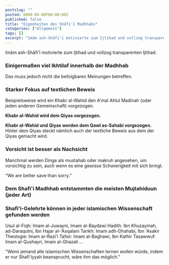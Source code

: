 ```yaml
---
postslug: ""
posted: 0000-00-00T00:00:00Z
published: false
title: "Eigenheiten des Shāfi'ī Madhhabs"
categories: ["Allgemein"]
tags: []
excerpt: "Imām ash-Shāfi'ī motivierte zum Ijtihad und vollzog transparenten Ijtihad.Das muss jedoch nicht die..."
---
```


Imām ash-Shāfi'ī motivierte zum Ijtihad und vollzog transparenten Ijtihad.

### Einigermaßen viel Ikhtilaf innerhalb der Madhhab

Das muss jedoch nicht die befolgbaren Meinungen betreffen.

### Starker Fokus auf textlichen Beweis

Beispielsweise wird ein Khabr al-Wahid den A'mal Ahlul Madinah (oder jeden anderen Gemeinschaft) vorgezogen.

**Khabr al-Wahid wird dem Qiyas vorgezogen.**

**Khabr al-Wahid und Qiyas werden dem Qawl as-Sahabi vorgezogen.**
Hinter dem Qiyas steckt nämlich auch der textliche Beweis aus dem der Qiyas gemacht wird.

### Vorsicht ist besser als Nachsicht

Manchmal werden Dinge als mustahab oder makruh angesehen, um vorsichtig zu sein, auch wenn es eine gewisse Schwierigkeit mit sich bringt.

"We are better save than sorry."

### Dem Shafi'i Madhhab entstammten die meisten Mujtahiduun (jeder Art)

### Shafi'i-Gelehrte können in jeder islamischen Wissenschaft gefunden werden

Usul al-Fiqh: Imam al-Juwayni, Imam al-Baydawi
Hadith: Ibn Khuzaymah, ad-Daraqutni, Ibn Hajar al-'Asqalani
Tarikh: Imam adh-Dhahabi, Ibn 'Asakir
Theologie: Imam ar-Razi'i
Tafsir: Imam al-Baghawi, Ibn Kathir
Tasawwuf: Imam al-Qushayri, Imam al-Ghazali
...

"Wenn jemand alle islamischen Wissenschaften lernen wollen würde, indem er nur Shafi'iyyah beansprucht, wäre ihm das möglich."